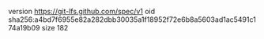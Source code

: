 version https://git-lfs.github.com/spec/v1
oid sha256:a4bd7f6955e82a282dbb30035a1f18952f72e6b8a5603ad1ac5491c174a19b09
size 182
